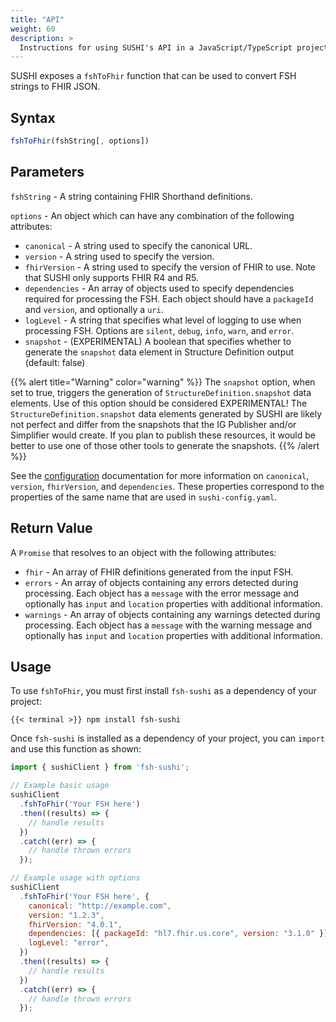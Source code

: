 ```yaml
---
title: "API"
weight: 60
description: >
  Instructions for using SUSHI's API in a JavaScript/TypeScript project
---
```


SUSHI exposes a `fshToFhir` function that can be used to convert FSH strings to FHIR JSON.

## Syntax
```javascript
fshToFhir(fshString[, options])
```

## Parameters
`fshString` - A string containing FHIR Shorthand definitions.

`options` - An object which can have any combination of the following attributes:
* `canonical` - A string used to specify the canonical URL.
* `version` - A string used to specify the version.
* `fhirVersion` - A string used to specify the version of FHIR to use. Note that SUSHI only supports FHIR R4 and R5.
* `dependencies` - An array of objects used to specify dependencies required for processing the FSH. Each object should have a `packageId` and `version`, and optionally a `uri`.
* `logLevel` - A string that specifies what level of logging to use when processing FSH. Options are `silent`, `debug`, `info`, `warn`, and `error`.
* `snapshot` - (EXPERIMENTAL) A boolean that specifies whether to generate the `snapshot` data element in Structure Definition output (default: false)

{{% alert title="Warning" color="warning" %}}
The `snapshot` option, when set to true, triggers the generation of `StructureDefinition.snapshot` data elements.
Use of this option should be considered EXPERIMENTAL! The `StructureDefinition.snapshot` data elements generated
by SUSHI are likely not perfect and differ from the snapshots that the IG Publisher and/or Simplifier would create.
If you plan to publish these resources, it would be better to use one of those other tools to generate the snapshots.
{{% /alert %}}

See the [configuration](/docs/sushi/configuration/#full-configuration) documentation for more information on `canonical`, `version`, `fhirVersion`, and `dependencies`. These properties correspond to the properties of the same name that are used in `sushi-config.yaml`.

## Return Value
A `Promise` that resolves to an object with the following attributes:

* `fhir` - An array of FHIR definitions generated from the input FSH.
* `errors` - An array of objects containing any errors detected during processing. Each object has a `message` with the error message and optionally has `input` and `location` properties with additional information.
* `warnings` - An array of objects containing any warnings detected during processing. Each object has a `message` with the warning message and optionally has `input` and `location` properties with additional information.

## Usage
To use `fshToFhir`, you must first install `fsh-sushi` as a dependency of your project:
```shell
{{< terminal >}} npm install fsh-sushi
```
Once `fsh-sushi` is installed as a dependency of your project, you can `import` and use this function as shown:

```javascript
import { sushiClient } from 'fsh-sushi';

// Example basic usage
sushiClient
  .fshToFhir('Your FSH here')
  .then((results) => {
    // handle results
  })
  .catch((err) => {
    // handle thrown errors
  });

// Example usage with options
sushiClient
  .fshToFhir('Your FSH here', {
    canonical: "http://example.com",
    version: "1.2.3",
    fhirVersion: "4.0.1",
    dependencies: [{ packageId: "hl7.fhir.us.core", version: "3.1.0" }],
    logLevel: "error",
  })
  .then((results) => {
    // handle results
  })
  .catch((err) => {
    // handle thrown errors
  });
```

